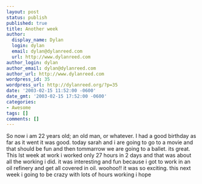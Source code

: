 ```yaml
---
layout: post
status: publish
published: true
title: Another week
author:
  display_name: Dylan
  login: dylan
  email: dylan@dylanreed.com
  url: http://www.dylanreed.com
author_login: dylan
author_email: dylan@dylanreed.com
author_url: http://www.dylanreed.com
wordpress_id: 35
wordpress_url: http://dylanreed.org/?p=35
date: '2003-02-15 11:52:00 -0600'
date_gmt: '2003-02-15 17:52:00 -0600'
categories:
- Awesome
tags: []
comments: []
---
```

<p>So now i am 22 years old; an old man, or whatever. I had a good birthday as far as it went it was good. today sarah and i are going to go to a movie and that should be fun and then tommarrow we are going to a ballet. its great. This lst week at work i worked only 27 hours in 2 days and that was about all the working i did.  it was interesting and fun because i got to work in an oil refinery and get all covered in oil. woohoo!! it was so exciting. this next week i going to be crazy with lots of hours working i hope</p>
